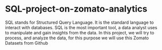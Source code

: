 # SQL-project-on-zomato-analytics

SQL stands for Structured Query Language. It is the standard language to interact with databases. SQL is the most important tool, a data analyst uses to manipulate and gain insights from the data. In this project, we will try to process, and analyze the data, for this purpose we will use this Zomato Datasets from Github

